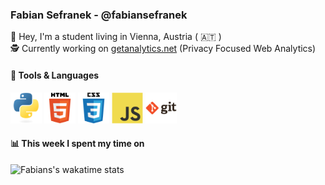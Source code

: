 ### Fabian Sefranek - @fabiansefranek
👋 Hey, I'm a student living in Vienna, Austria ( 🇦🇹 )
<br>🕵️ Currently working on [getanalytics.net](getanalytics.net) (Privacy Focused Web Analytics)
#### 🔧 Tools & Languages
<p float="left">
<img src="https://raw.githubusercontent.com/FabianSefranek/fabiansefranek/main/python.svg" height="50"/>
<img src="https://raw.githubusercontent.com/FabianSefranek/fabiansefranek/main/html5.svg" height="50"/>
<img src="https://raw.githubusercontent.com/FabianSefranek/fabiansefranek/main/css3.svg" height="50"/>
<img src="https://raw.githubusercontent.com/FabianSefranek/fabiansefranek/main/javascript.svg" height="50"/>
<img src="https://raw.githubusercontent.com/FabianSefranek/fabiansefranek/main/git.svg" height="50"/>
</p>

#### 📊 This week I spent my time on

![Fabians's wakatime stats](https://github-readme-stats.vercel.app/api/wakatime?username=fabiansefranek&hide_title=true&hide_border=true&langs_count=5)
